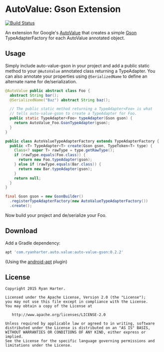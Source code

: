 # AutoValue: Gson Extension

[![Build Status](https://travis-ci.org/rharter/auto-value-gson.svg?branch=master)](https://travis-ci.org/rharter/auto-value-gson)

An extension for Google's [AutoValue](https://github.com/google/auto) that creates a simple [Gson](https://github.com/google/gson) TypeAdapterFactory for each AutoValue annotated object.

## Usage

Simply include auto-value-gson in your project and add a public static method to your `@AutoValue` annotated class returning a TypeAdapter.  You can also annotate your properties using `@SerializedName` to define an alternate name for de/serialization.

```java
@AutoValue public abstract class Foo {
  abstract String bar();
  @SerializedName("Baz") abstract String baz();

  // The public static method returning a TypeAdapter<Foo> is what
  // tells auto-value-gson to create a TypeAdapter for Foo.
  public static TypeAdapter<Foo> typeAdapter(Gson gson) {
    return AutoValue_Foo.GsonTypeAdapter(gson);
  }
}

public class AutoValueTypeAdapterFactory extends TypeAdapterFactory {
  public <T> TypeAdapter<T> create(Gson gson, TypeToken<T> type) {
    Class<? super T> rawType = type.getRawType();
    if (rawType.equals(Foo.class)) {
      return new Foo.typeAdapter(gson);
    } else if (rawType.equals(Bar.class)) {
      return new Bar.typeAdapter(gson);
    }
    return null;
  }
}

final Gson gson = new GsonBuilder()
  .registerTypeAdapterFactory(new AutoValueTypeAdapterFactory())
  .create();
```

Now build your project and de/serialize your Foo.

## Download

Add a Gradle dependency:

```groovy
apt 'com.ryanharter.auto.value:auto-value-gson:0.2.2'
```

(Using the [android-apt](https://bitbucket.org/hvisser/android-apt) plugin)

## License

```
Copyright 2015 Ryan Harter.

Licensed under the Apache License, Version 2.0 (the "License");
you may not use this file except in compliance with the License.
You may obtain a copy of the License at

   http://www.apache.org/licenses/LICENSE-2.0

Unless required by applicable law or agreed to in writing, software
distributed under the License is distributed on an "AS IS" BASIS,
WITHOUT WARRANTIES OR CONDITIONS OF ANY KIND, either express or implied.
See the License for the specific language governing permissions and
limitations under the License.
```

